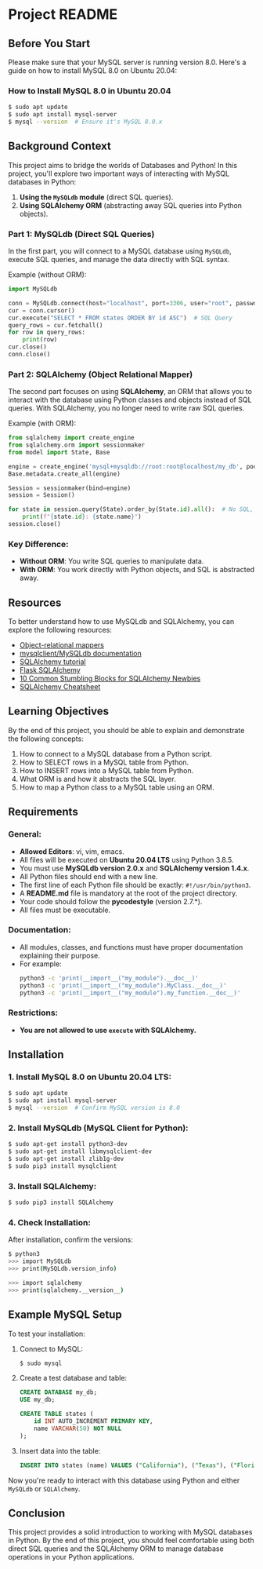 # Project README

## Before You Start

Please make sure that your MySQL server is running version 8.0. Here's a guide on how to install MySQL 8.0 on Ubuntu 20.04:

### How to Install MySQL 8.0 in Ubuntu 20.04
```bash
$ sudo apt update
$ sudo apt install mysql-server
$ mysql --version  # Ensure it's MySQL 8.0.x
```

## Background Context

This project aims to bridge the worlds of Databases and Python! In this project, you'll explore two important ways of interacting with MySQL databases in Python:

1. **Using the `MySQLdb` module** (direct SQL queries).
2. **Using SQLAlchemy ORM** (abstracting away SQL queries into Python objects).

### Part 1: MySQLdb (Direct SQL Queries)

In the first part, you will connect to a MySQL database using `MySQLdb`, execute SQL queries, and manage the data directly with SQL syntax.

Example (without ORM):
```python
import MySQLdb

conn = MySQLdb.connect(host="localhost", port=3306, user="root", passwd="root", db="my_db", charset="utf8")
cur = conn.cursor()
cur.execute("SELECT * FROM states ORDER BY id ASC")  # SQL Query
query_rows = cur.fetchall()
for row in query_rows:
    print(row)
cur.close()
conn.close()
```

### Part 2: SQLAlchemy (Object Relational Mapper)

The second part focuses on using **SQLAlchemy**, an ORM that allows you to interact with the database using Python classes and objects instead of SQL queries. With SQLAlchemy, you no longer need to write raw SQL queries.

Example (with ORM):
```python
from sqlalchemy import create_engine
from sqlalchemy.orm import sessionmaker
from model import State, Base

engine = create_engine('mysql+mysqldb://root:root@localhost/my_db', pool_pre_ping=True)
Base.metadata.create_all(engine)

Session = sessionmaker(bind=engine)
session = Session()

for state in session.query(State).order_by(State.id).all():  # No SQL, only objects!
    print(f"{state.id}: {state.name}")
session.close()
```

### Key Difference:
- **Without ORM**: You write SQL queries to manipulate data.
- **With ORM**: You work directly with Python objects, and SQL is abstracted away.

## Resources

To better understand how to use MySQLdb and SQLAlchemy, you can explore the following resources:

- [Object-relational mappers](https://en.wikipedia.org/wiki/Object-relational_mapping)
- [mysqlclient/MySQLdb documentation](https://mysqlclient.readthedocs.io/en/latest/)
- [SQLAlchemy tutorial](https://docs.sqlalchemy.org/en/14/orm/tutorial.html)
- [Flask SQLAlchemy](https://flask-sqlalchemy.palletsprojects.com/en/2.x/)
- [10 Common Stumbling Blocks for SQLAlchemy Newbies](https://realpython.com/python-sqlalchemy-tutorial/)
- [SQLAlchemy Cheatsheet](https://cheat.readthedocs.io/en/latest/sqlalchemy/)

## Learning Objectives

By the end of this project, you should be able to explain and demonstrate the following concepts:

1. How to connect to a MySQL database from a Python script.
2. How to SELECT rows in a MySQL table from Python.
3. How to INSERT rows into a MySQL table from Python.
4. What ORM is and how it abstracts the SQL layer.
5. How to map a Python class to a MySQL table using an ORM.

## Requirements

### General:
- **Allowed Editors**: vi, vim, emacs.
- All files will be executed on **Ubuntu 20.04 LTS** using Python 3.8.5.
- You must use **MySQLdb version 2.0.x** and **SQLAlchemy version 1.4.x**.
- All Python files should end with a new line.
- The first line of each Python file should be exactly: `#!/usr/bin/python3`.
- A **README.md** file is mandatory at the root of the project directory.
- Your code should follow the **pycodestyle** (version 2.7.*).
- All files must be executable.

### Documentation:
- All modules, classes, and functions must have proper documentation explaining their purpose.
- For example:
  ```bash
  python3 -c 'print(__import__("my_module").__doc__)'
  python3 -c 'print(__import__("my_module").MyClass.__doc__)'
  python3 -c 'print(__import__("my_module").my_function.__doc__)'
  ```

### Restrictions:
- **You are not allowed to use `execute` with SQLAlchemy.**

## Installation

### 1. Install MySQL 8.0 on Ubuntu 20.04 LTS:
```bash
$ sudo apt update
$ sudo apt install mysql-server
$ mysql --version  # Confirm MySQL version is 8.0
```

### 2. Install MySQLdb (MySQL Client for Python):
```bash
$ sudo apt-get install python3-dev
$ sudo apt-get install libmysqlclient-dev
$ sudo apt-get install zlib1g-dev
$ sudo pip3 install mysqlclient
```

### 3. Install SQLAlchemy:
```bash
$ sudo pip3 install SQLAlchemy
```

### 4. Check Installation:
After installation, confirm the versions:
```bash
$ python3
>>> import MySQLdb
>>> print(MySQLdb.version_info)

>>> import sqlalchemy
>>> print(sqlalchemy.__version__)
```

## Example MySQL Setup

To test your installation:

1. Connect to MySQL:
   ```bash
   $ sudo mysql
   ```
2. Create a test database and table:
   ```sql
   CREATE DATABASE my_db;
   USE my_db;

   CREATE TABLE states (
       id INT AUTO_INCREMENT PRIMARY KEY,
       name VARCHAR(50) NOT NULL
   );
   ```

3. Insert data into the table:
   ```sql
   INSERT INTO states (name) VALUES ("California"), ("Texas"), ("Florida");
   ```

Now you're ready to interact with this database using Python and either `MySQLdb` or `SQLAlchemy`.

## Conclusion

This project provides a solid introduction to working with MySQL databases in Python. By the end of this project, you should feel comfortable using both direct SQL queries and the SQLAlchemy ORM to manage database operations in your Python applications.


